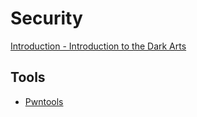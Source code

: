 # Security
[Introduction - Introduction to the Dark Arts](https://one2bla.me/the-dark-arts/introduction.html)

## Tools
- [Pwntools](Pwntools.md)